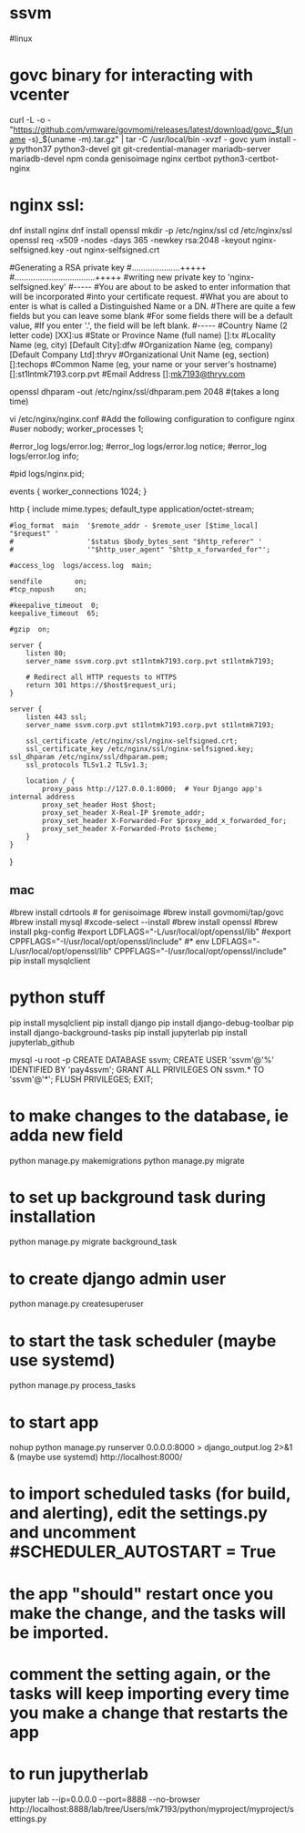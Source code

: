 # ssvm

#linux
# govc binary for interacting with vcenter
curl -L -o - "https://github.com/vmware/govmomi/releases/latest/download/govc_$(uname -s)_$(uname -m).tar.gz" | tar -C /usr/local/bin -xvzf - govc
yum install -y python37 python3-devel git git-credential-manager mariadb-server mariadb-devel npm conda genisoimage
 nginx certbot python3-certbot-nginx

# nginx ssl:

dnf install nginx
dnf install openssl
mkdir -p /etc/nginx/ssl
cd /etc/nginx/ssl
openssl req -x509 -nodes -days 365 -newkey rsa:2048 -keyout nginx-selfsigned.key -out nginx-selfsigned.crt

#Generating a RSA private key
#.....................+++++
#...................................+++++
#writing new private key to 'nginx-selfsigned.key'
#-----
#You are about to be asked to enter information that will be incorporated
#into your certificate request.
#What you are about to enter is what is called a Distinguished Name or a DN.
#There are quite a few fields but you can leave some blank
#For some fields there will be a default value,
#If you enter '.', the field will be left blank.
#-----
#Country Name (2 letter code) [XX]:us
#State or Province Name (full name) []:tx
#Locality Name (eg, city) [Default City]:dfw
#Organization Name (eg, company) [Default Company Ltd]:thryv
#Organizational Unit Name (eg, section) []:techops
#Common Name (eg, your name or your server's hostname) []:st1lntmk7193.corp.pvt
#Email Address []:mk7193@thryv.com

openssl dhparam -out /etc/nginx/ssl/dhparam.pem 2048
#(takes a long time)

vi /etc/nginx/nginx.conf
#Add the following configuration to configure nginx
#user  nobody;
worker_processes  1;

#error_log  logs/error.log;
#error_log  logs/error.log  notice;
#error_log  logs/error.log  info;

#pid        logs/nginx.pid;


events {
    worker_connections  1024;
}


http {
    include       mime.types;
    default_type  application/octet-stream;

    #log_format  main  '$remote_addr - $remote_user [$time_local] "$request" '
    #                  '$status $body_bytes_sent "$http_referer" '
    #                  '"$http_user_agent" "$http_x_forwarded_for"';

    #access_log  logs/access.log  main;

    sendfile        on;
    #tcp_nopush     on;

    #keepalive_timeout  0;
    keepalive_timeout  65;

    #gzip  on;

    server {
        listen 80;
        server_name ssvm.corp.pvt st1lntmk7193.corp.pvt st1lntmk7193;
    
        # Redirect all HTTP requests to HTTPS
        return 301 https://$host$request_uri;
    }
    
    server {
        listen 443 ssl;
        server_name ssvm.corp.pvt st1lntmk7193.corp.pvt st1lntmk7193;
    
        ssl_certificate /etc/nginx/ssl/nginx-selfsigned.crt;
        ssl_certificate_key /etc/nginx/ssl/nginx-selfsigned.key;
	ssl_dhparam /etc/nginx/ssl/dhparam.pem;
        ssl_protocols TLSv1.2 TLSv1.3;
    
        location / {
            proxy_pass http://127.0.0.1:8000;  # Your Django app's internal address
            proxy_set_header Host $host;
            proxy_set_header X-Real-IP $remote_addr;
            proxy_set_header X-Forwarded-For $proxy_add_x_forwarded_for;
            proxy_set_header X-Forwarded-Proto $scheme;
        }
    }
}

## mac
#brew install cdrtools # for genisoimage
#brew install govmomi/tap/govc
#brew install mysql
#xcode-select --install
#brew install openssl
#brew install pkg-config
#export LDFLAGS="-L/usr/local/opt/openssl/lib"
#export CPPFLAGS="-I/usr/local/opt/openssl/include"
#* env LDFLAGS="-L/usr/local/opt/openssl/lib" CPPFLAGS="-I/usr/local/opt/openssl/include" pip install mysqlclient

# python stuff
pip install mysqlclient
pip install django
pip install django-debug-toolbar
pip install django-background-tasks
pip install jupyterlab
pip install jupyterlab_github


mysql -u root -p
CREATE DATABASE ssvm;
CREATE USER 'ssvm'@'%' IDENTIFIED BY 'pay4ssvm';
GRANT ALL PRIVILEGES ON ssvm.* TO 'ssvm'@'*';
FLUSH PRIVILEGES;
EXIT;

# to make changes to the database, ie adda new field
python manage.py makemigrations
python manage.py migrate

# to set up background task during installation
python manage.py migrate background_task

# to create django admin user
python manage.py createsuperuser

# to start the task scheduler (maybe use systemd)
python manage.py process_tasks

# to start app
nohup python manage.py runserver 0.0.0.0:8000 > django_output.log 2>&1 & (maybe use systemd)
http://localhost:8000/

# to import scheduled tasks (for build, and alerting), edit the settings.py and uncomment #SCHEDULER_AUTOSTART = True
# the app "should" restart once you make the change, and the tasks will be imported.  
# comment the setting again, or the tasks will keep importing every time you make a change that restarts the app

# to run jupytherlab 
jupyter lab --ip=0.0.0.0 --port=8888 --no-browser
http://localhost:8888/lab/tree/Users/mk7193/python/myproject/myproject/settings.py
